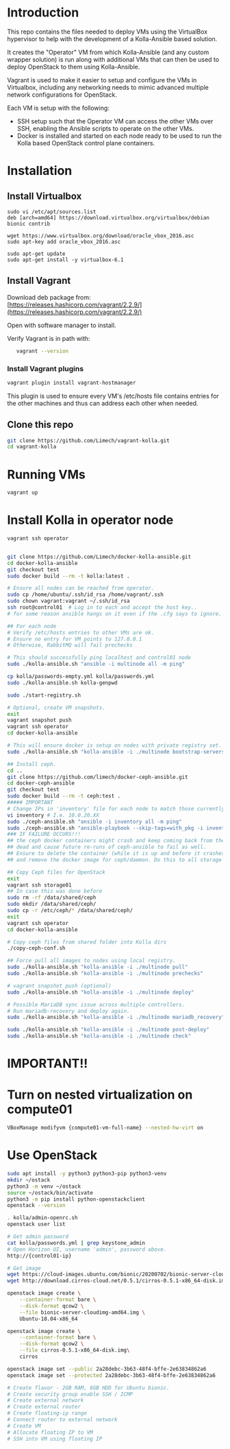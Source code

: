 # Introduction

This repo contains the files needed to deploy VMs using the VirtualBox hypervisor to help with the development of a Kolla-Ansible based solution.

It creates the "Operator" VM from which Kolla-Ansible (and any custom wrapper solution) is run along with additional VMs that can then be used to deploy OpenStack to them using Kolla-Ansible.

Vagrant is used to make it easier to setup and configure the VMs in Virtualbox, including any networking needs to mimic advanced multiple network configurations for OpenStack.

Each VM is setup with the following:

* SSH setup such that the Operator VM can access the other VMs over SSH, enabling the Ansible scripts to operate on the other VMs.
* Docker is installed and started on each node ready to be used to run the Kolla based OpenStack control plane containers.

# Installation

## Install Virtualbox

```
sudo vi /etc/apt/sources.list
deb [arch=amd64] https://download.virtualbox.org/virtualbox/debian bionic contrib

wget https://www.virtualbox.org/download/oracle_vbox_2016.asc
sudo apt-key add oracle_vbox_2016.asc

sudo apt-get update
sudo apt-get install -y virtualbox-6.1
```
## Install Vagrant

Download deb package from: [https://releases.hashicorp.com/vagrant/2.2.9/](https://releases.hashicorp.com/vagrant/2.2.9/)

Open with software manager to install.

Verify Vagrant is in path with:
```bash
   vagrant --version
```

### Install Vagrant plugins

```bash
vagrant plugin install vagrant-hostmanager
```
This plugin is used to ensure every VM's /etc/hosts file contains entries for the other machines and thus can address each other when needed.

## Clone this repo

```bash
git clone https://github.com/Limech/vagrant-kolla.git
cd vagrant-kolla
```

# Running VMs

```bash
vagrant up
```

# Install Kolla in operator node

```bash
vagrant ssh operator


git clone https://github.com/Limech/docker-kolla-ansible.git
cd docker-kolla-ansible
git checkout test
sudo docker build --rm -t kolla:latest .

# Ensure all nodes can be reached from operator.
sudo cp /home/ubuntu/.ssh/id_rsa /home/vagrant/.ssh
sudo chown vagrant:vagrant ~/.ssh/id_rsa
ssh root@control01  # Log in to each and accept the host key..
# for some reason ansible hangs on it even if the .cfg says to ignore.

## For each node
# Verify /etc/hosts entries to other VMs are ok.
# Ensure no entry for VM points to 127.0.0.1
# Otherwise, RabbitMQ will fail prechecks

# This should successfully ping localhost and control01 node
sudo ./kolla-ansible.sh "ansible -i multinode all -m ping"

cp kolla/passwords-empty.yml kolla/passwords.yml
sudo ./kolla-ansible.sh kolla-genpwd

sudo ./start-registry.sh

# Optional, create VM snapshots.
exit
vagrant snapshot push
vagrant ssh operator
cd docker-kolla-ansible

# This will ensure docker is setup on nodes with private registry set.
sudo ./kolla-ansible.sh "kolla-ansible -i ./multinode bootstrap-servers"

## Install ceph.
cd ..
git clone https://github.com/limech/docker-ceph-ansible.git
cd docker-ceph-ansible
git checkout test
sudo docker build --rm -t ceph:test .
##### IMPORTANT
# Change IPs in 'inventory' file for each node to match those currently set.
vi inventory # I.e. 10.0.20.XX
sudo ./ceph-ansible.sh "ansible -i inventory all -m ping"
sudo ./ceph-ansible.sh "ansible-playbook --skip-tags=with_pkg -i inventory site-container.yml" 
### IF FAILURE OCCURS!!!
## the ceph docker containers might crash and keep coming back from the 
## dead and cause future re-runs of ceph-ansible to fail as well.
## Ensure to delete the container (while it is up and before it crashes)
## and remove the docker image for ceph/daemon. Do this to all storage nodes.

## Copy Ceph files for OpenStack
exit
vagrant ssh storage01
## In case this was done before
sudo rm -rf /data/shared/ceph 
sudo mkdir /data/shared/ceph/
sudo cp -r /etc/ceph/* /data/shared/ceph/
exit
vagrant ssh operator
cd docker-kolla-ansible

# Copy ceph files from shared folder into Kolla dirs
./copy-ceph-conf.sh

## Force pull all images to nodes using local registry.
sudo ./kolla-ansible.sh "kolla-ansible -i ./multinode pull"
sudo ./kolla-ansible.sh "kolla-ansible -i ./multinode prechecks"

# vagrant snapshot push (optional)
sudo ./kolla-ansible.sh "kolla-ansible -i ./multinode deploy"

# Possible MariaDB sync issue across multiple controllers.
# Run mariadb-recovery and deploy again.
sudo ./kolla-ansible.sh "kolla-ansible -i ./multinode mariadb_recovery"

sudo ./kolla-ansible.sh "kolla-ansible -i ./multinode post-deploy"
sudo ./kolla-ansible.sh "kolla-ansible -i ./multinode check"
```

######
# IMPORTANT!!
# Turn on nested virtualization on compute01
```bash
VBoxManage modifyvm {compute01-vm-full-name} --nested-hw-virt on
```

# Use OpenStack
```bash
sudo apt install -y python3 python3-pip python3-venv
mkdir ~/ostack
python3 -m venv ~/ostack
source ~/ostack/bin/activate
python3 -m pip install python-openstackclient
openstack --version

. kolla/admin-openrc.sh
openstack user list

# Get admin password
cat kolla/passwords.yml | grep keystone_admin
# Open Horizon UI, username 'admin', password above.
http://{control01-ip}

# Get image
wget https://cloud-images.ubuntu.com/bionic/20200702/bionic-server-cloudimg-amd64.img
wget http://download.cirros-cloud.net/0.5.1/cirros-0.5.1-x86_64-disk.img

openstack image create \
    --container-format bare \
    --disk-format qcow2 \
    --file bionic-server-cloudimg-amd64.img \
    Ubuntu-18.04-x86_64

openstack image create \
    --container-format bare \
    --disk-format qcow2 \
    --file cirros-0.5.1-x86_64-disk.img\
    cirros

openstack image set --public 2a28debc-3b63-48f4-bffe-2e63834862a6
openstack image set --protected 2a28debc-3b63-48f4-bffe-2e63834862a6

# Create flavor - 2GB RAM, 8GB HDD for Ubuntu bionic.
# Create security group enable SSH / ICMP
# Create external network
# Create external router
# Create floating-ip range
# Connect router to external network
# Create VM
# Allocate floating IP to VM
# SSH into VM using floating IP
```